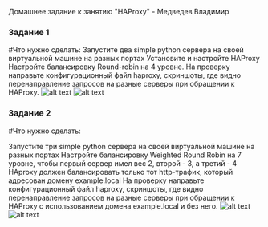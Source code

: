  Домашнее задание к занятию "HAProxy" - Медведев Владимир


### Задание 1

#Что нужно сделать:
Запустите два simple python сервера на своей виртуальной машине на разных портах
Установите и настройте HAProxy
Настройте балансировку Round-robin на 4 уровне.
На проверку направьте конфигурационный файл haproxy, скриншоты, где видно перенаправление запросов на разные серверы при обращении к HAProxy.
![alt text](https://github.com/vladimir-medvedev/dz_Gitlab/blob/main/HAP1.1.png)
![alt text](https://github.com/vladimir-medvedev/dz_Gitlab/blob/main/HAP1.2.png)


### Задание 2

#Что нужно сделать:

Запустите три simple python сервера на своей виртуальной машине на разных портах
Настройте балансировку Weighted Round Robin на 7 уровне, чтобы первый сервер имел вес 2, второй - 3, а третий - 4
HAproxy должен балансировать только тот http-трафик, который адресован домену example.local
На проверку направьте конфигурационный файл haproxy, скриншоты, где видно перенаправление запросов на разные серверы при обращении к HAProxy c использованием домена example.local и без него.
![alt text](https://github.com/vladimir-medvedev/dz_Gitlab/blob/main/HAP2.1.png)
![alt text](https://github.com/vladimir-medvedev/dz_Gitlab/blob/main/HAP2.2.png)
